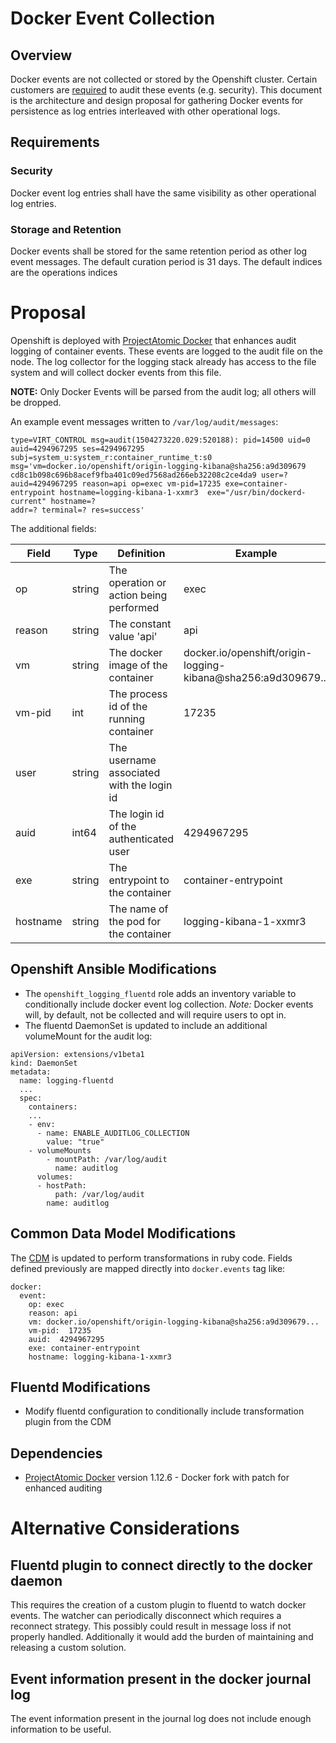 # Docker Event Collection
## Overview
Docker events are not collected or stored by the Openshift cluster.  Certain customers are [required](https://trello.com/c/qxoFsKz9/) to audit these events (e.g. security).  This document is the architecture and design proposal for gathering Docker events for persistence as log entries interleaved with other operational logs.

## Requirements
### Security 
Docker event log entries shall have the same visibility as other operational log entries.
### Storage and Retention
Docker events shall be stored for the same retention period as other log event messages.  The default curation period is 31 days.  The default indices are the operations indices

# Proposal
Openshift is deployed with [ProjectAtomic Docker](https://github.com/projectatomic/docker/blob/docker-1.12.6/api/server/middleware/audit_linux.go) that enhances audit logging of container events.  These events are logged to the audit file on the node.  The log collector for the logging stack already has access to the file system and will collect docker events from this file.  

**NOTE:** Only Docker Events will be parsed from the audit log; all others will be dropped.

An example event messages written to `/var/log/audit/messages`:

```
type=VIRT_CONTROL msg=audit(1504273220.029:520188): pid=14500 uid=0 auid=4294967295 ses=4294967295 subj=system_u:system_r:container_runtime_t:s0 msg='vm=docker.io/openshift/origin-logging-kibana@sha256:a9d309679
cd8c1b098c696b8acef9fba401c09ed7568ad266eb32208c2ce4da9 user=? auid=4294967295 reason=api op=exec vm-pid=17235 exe=container-entrypoint hostname=logging-kibana-1-xxmr3  exe="/usr/bin/dockerd-current" hostname=? 
addr=? terminal=? res=success'

```

The additional fields:

|Field|Type|Definition| Example |
|----|-----|-|------|
|op| string|The operation or action being performed|exec
|reason | string|The constant value 'api'|api
|vm|string|The docker image of the container|docker.io/openshift/origin-logging-kibana@sha256:a9d309679...
|vm-pid|int|The process id of the running container|17235
|user|string|The username associated with the login id| 
|auid|int64|The login id of the authenticated user |4294967295
|exe|string|The entrypoint to the container|container-entrypoint
|hostname|string|The name of the pod for the container|logging-kibana-1-xxmr3

## Openshift Ansible Modifications
* The `openshift_logging_fluentd` role adds an inventory variable to conditionally include docker event log collection. *Note:* Docker events will, by default, not be collected and will require users to opt in.
* The fluentd DaemonSet is updated to include an additional volumeMount for the audit log:
```
apiVersion: extensions/v1beta1
kind: DaemonSet
metadata:
  name: logging-fluentd
  ...
  spec:
    containers:
    ...
    - env:
      - name: ENABLE_AUDITLOG_COLLECTION
        value: "true"
    - volumeMounts
        - mountPath: /var/log/audit
          name: auditlog
      volumes:
      - hostPath:
          path: /var/log/audit
        name: auditlog

```

## Common Data Model Modifications
The [CDM](https://github.com/ViaQ/fluent-plugin-viaq_data_model) is updated to perform transformations in ruby code. Fields defined previously are mapped directly into `docker.events` tag like:
```
docker:
  event:
    op: exec
    reason: api
    vm: docker.io/openshift/origin-logging-kibana@sha256:a9d309679...
    vm-pid:  17235
    auid:  4294967295
    exe: container-entrypoint
    hostname: logging-kibana-1-xxmr3
```
## Fluentd Modifications
* Modify fluentd configuration to conditionally include transformation plugin from the CDM

## Dependencies
 * [ProjectAtomic Docker](https://github.com/projectatomic/docker) version 1.12.6 - Docker fork with patch for enhanced auditing

# Alternative Considerations
## Fluentd plugin to connect directly to the docker daemon
This requires the creation of a custom plugin to fluentd to watch docker events.  The watcher can periodically disconnect which requires a reconnect strategy.  This possibly could result in message loss if not properly handled.  Additionally it would add the burden of maintaining and releasing a custom solution.

## Event information present in the docker journal log
The event information present in the journal log does not include enough information to be useful.



